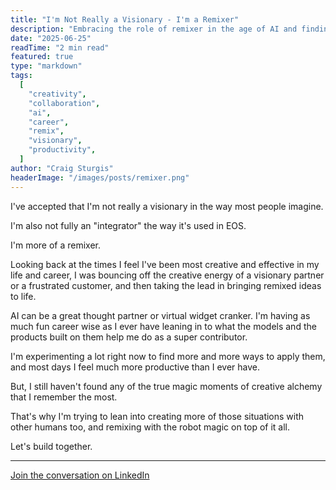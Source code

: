 ```yaml
---
title: "I'm Not Really a Visionary - I'm a Remixer"
description: "Embracing the role of remixer in the age of AI and finding creative alchemy through human collaboration"
date: "2025-06-25"
readTime: "2 min read"
featured: true
type: "markdown"
tags:
  [
    "creativity",
    "collaboration",
    "ai",
    "career",
    "remix",
    "visionary",
    "productivity",
  ]
author: "Craig Sturgis"
headerImage: "/images/posts/remixer.png"
---
```


I've accepted that I'm not really a visionary in the way most people imagine.

I'm also not fully an "integrator" the way it's used in EOS.

I'm more of a remixer.

Looking back at the times I feel I've been most creative and effective in my life and career, I was bouncing off the creative energy of a visionary partner or a frustrated customer, and then taking the lead in bringing remixed ideas to life.

AI can be a great thought partner or virtual widget cranker. I'm having as much fun career wise as I ever have leaning in to what the models and the products built on them help me do as a super contributor.

I'm experimenting a lot right now to find more and more ways to apply them, and most days I feel much more productive than I ever have.

But, I still haven't found any of the true magic moments of creative alchemy that I remember the most.

That's why I'm trying to lean into creating more of those situations with other humans too, and remixing with the robot magic on top of it all.

Let's build together.

---

[Join the conversation on LinkedIn](https://www.linkedin.com/posts/craigsturgis_ive-accepted-that-im-not-really-a-visionary-activity-7343787592385032194-3ihV)
